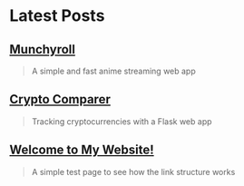 # Latest Posts

## [Munchyroll](/posts/munchyroll)
<blockquote>
A simple and fast anime streaming web app
</blockquote>

## [Crypto Comparer](/posts/crypto)
<blockquote>
Tracking cryptocurrencies with a Flask web app
</blockquote>

## [Welcome to My Website!](/posts/welcome)
<blockquote>
A simple test page to see how the link structure works
</blockquote>